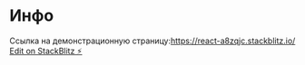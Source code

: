 # Инфо
Ссылка на демонстрационную страницу:https://react-a8zqjc.stackblitz.io/
[Edit on StackBlitz ⚡️](https://stackblitz.com/edit/react-a8zqjc)
